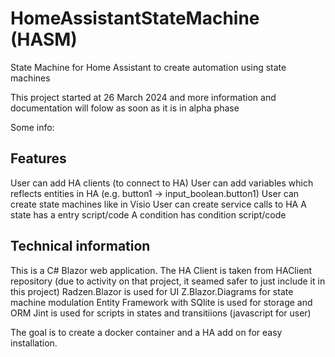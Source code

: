 # HomeAssistantStateMachine (HASM)
State Machine for Home Assistant to create automation using state machines

This project started at 26 March 2024 and more information and documentation will folow as soon as it is in alpha phase

Some info:
## Features
User can add HA clients (to connect to HA)
User can add variables which reflects entities in HA (e.g. button1 -> input_boolean.button1)
User can create state machines like in Visio
User can create service calls to HA
A state has a entry script/code
A condition has condition script/code

## Technical information
This is a C# Blazor web application.
The HA Client is taken from HAClient repository (due to activity on that project, it seamed safer to just include it in this project)
Radzen.Blazor is used for UI
Z.Blazor.Diagrams for state machine modulation
Entity Framework with SQlite is used for storage and ORM
Jint is used for scripts in states and transitiions (javascript for user)

The goal is to create a docker container and a HA add on for easy installation.
